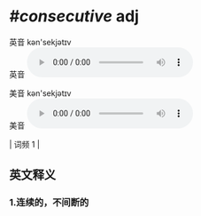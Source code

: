 # ***\#consecutive*** adj
英音 kən'sekjətɪv  
英音
<audio src="./media/consecutive1.aac" controls="controls"></audio>

美音 kən'sekjətɪv  
美音
<audio src="./media/consecutive2.aac" controls="controls"></audio>



| 词频 1 |  

英文释义
---
### 1.**连续的，不间断的**  


